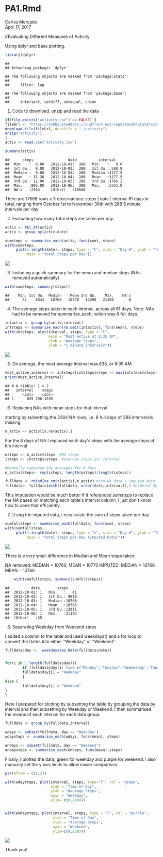 # PA1.Rmd
Carlos Mercado  
April 17, 2017  



#Evaluating Different Measures of Activity 

Using dplyr and base plotting. 

```r
library(dplyr)
```

```
## 
## Attaching package: 'dplyr'
```

```
## The following objects are masked from 'package:stats':
## 
##     filter, lag
```

```
## The following objects are masked from 'package:base':
## 
##     intersect, setdiff, setequal, union
```

1. Code to download, unzip and read the data 


```r
if(file.exists("activity.csv") == FALSE) {
fileUrl <- "https://d396qusza40orc.cloudfront.net/repdata%2Fdata%2Factivity.zip" 
download.file(fileUrl, destfile = "./activity")
unzip("activity")
}
activ <- read.csv("activity.csv")

summary(activ)
```

```
##      steps                date          interval     
##  Min.   :  0.00   2012-10-01:  288   Min.   :   0.0  
##  1st Qu.:  0.00   2012-10-02:  288   1st Qu.: 588.8  
##  Median :  0.00   2012-10-03:  288   Median :1177.5  
##  Mean   : 37.38   2012-10-04:  288   Mean   :1177.5  
##  3rd Qu.: 12.00   2012-10-05:  288   3rd Qu.:1766.2  
##  Max.   :806.00   2012-10-06:  288   Max.   :2355.0  
##  NA's   :2304     (Other)   :15840
```

There are 17568 rows x 3 observations: steps | date  |  interval 
61 days in total, ranging from October 1st to November 30th with 288 5 minute intervals per day

2. Evaluating how many total steps are taken per day. 


```r
activ <- tbl_df(activ)
activ <- group_by(activ,date)

sumsteps <- summarise_each(activ, funs(sum), steps) 
with(sumsteps, 
     plot(1:length(date), steps, type = "h", xlab = "Day #", ylab = "Total Steps", 
          main = "Total Steps per Day"))
```

![](PA1_template_files/figure-html/unnamed-chunk-3-1.png)<!-- -->

3. Including a quick summary for the mean and median steps (NAs removed automatically) 


```r
with(sumsteps, summary(steps))
```

```
##    Min. 1st Qu.  Median    Mean 3rd Qu.    Max.    NA's 
##      41    8841   10760   10770   13290   21190       8
```

4. The average steps taken in each interval, across all 61 days. 
 Note: NAs had to be removed for summarise_each, which was 8 full days.
 

```r
intactiv <- group_by(activ,interval)
intsteps <- summarise_each(na.omit(intactiv), funs(mean), steps) 
with(intsteps, plot(interval, steps, type = "l", 
                    main = "Most Active at 8:35 AM",
                    xlab = "Average Steps",
                    ylab = "5 minute intervals"))
```

![](PA1_template_files/figure-html/unnamed-chunk-5-1.png)<!-- -->

5. On average, the most average interval was 835, or 8:35 AM. 


```r
most_active_interval <- intsteps[intsteps$steps == max(intsteps$steps),]
print(most_active_interval)
```

```
## # A tibble: 1 × 2
##   interval    steps
##      <int>    <dbl>
## 1      835 206.1698
```


6. Replacing NAs with mean steps for that interval  

starting by subsetting the 2304 NA rows, i.e. 8 full days of 288 interverals missing


```r
n_activ <- activ[is.na(activ),]
```

For the 8 days of NA I replaced each day's steps with the average steps of it's interval 


```r
nsteps <- n_activ$steps  #NA steps 
isteps <- intsteps$steps  #average steps per interval 

#manually repeated the averages for 8 days
n_activ$steps<- rep(isteps, length(nsteps)/length(isteps)) 

fulldata <- rbind(na.omit(activ),n_activ) #non NA data + imputed data 
fulldata<- fulldata[with(fulldata, order(date,interval)),] #ordered by date and interval 
```

This imputation would be much better if it referenced sumsteps to replace the NA based 
on matching each table's interval column, I just don't know how to code that efficiently.

7. Using the imputed data, I recalculate the sum of steps taken per day


```r
sumfullsteps <- summarise_each(fulldata, funs(sum), steps) 
with(sumfullsteps, 
     plot(1:length(date), steps, type = "h", xlab = "Day #", ylab = "Total Steps", 
          main = "Total Steps per Day (Imputed Data)"))
```

![](PA1_template_files/figure-html/unnamed-chunk-9-1.png)<!-- -->
  
  There is a very small difference in Median and Mean steps taken. 

NA removed:  MEDIAN = 10760, MEAN = 10770 
IMPUTED: MEDIAN = 10766, MEAN = 10766 

```r
    with(sumfullsteps, summary(sumfullsteps))
```

```
##          date        steps      
##  2012-10-01: 1   Min.   :   41  
##  2012-10-02: 1   1st Qu.: 9819  
##  2012-10-03: 1   Median :10766  
##  2012-10-04: 1   Mean   :10766  
##  2012-10-05: 1   3rd Qu.:12811  
##  2012-10-06: 1   Max.   :21194  
##  (Other)   :55
```

8. Separating Weekday from Weekend steps 

I added a column to the table and used weekdays() and a for loop to convert the Dates 
Into either "Weekday" or "Weekend". 

```r
fulldata$day <-  weekdays(as.Date(fulldata$date))


for(i in 1:length(fulldata$day)){ 
        if (fulldata$day[i] %in% c("Monday","Tuesday","Wednesday","Thursday","Friday")) { 
        fulldata$day[i] = "Weekday"
        }
else {
        fulldata$day[i] = "Weekend"
}
}
```

Here I prepared for plotting by subsetting the table by grouping the data by interval and then 
subsetting by Weekday or Weekend. I then summarised the means of each interval for each data group. 


```r
fulldata <- group_by(fulldata,interval)

wdays <- subset(fulldata, day == "Weekday")
wdaysteps <- summarise_each(wdays, funs(mean), steps)

endays <- subset(fulldata, day == "Weekend")
endaysteps <- summarise_each(endays, funs(mean),steps)
```

Finally, I plotted the data, green for weekday and purple for weekend. I also manually set the 
y axis limits to allow easier comparison. 


```r
par(mfrow = c(1,2))

with(wdaysteps, plot(interval, steps, type="l", col = "green",
                     xlab = "Time of Day",
                     ylab = "Average Steps",
                     main = "Weekday",
                     ylim= c(0,250)))


with(endaysteps, plot(interval, steps, type = "l", col = "purple",
                      xlab = "Time of Day",
                      ylab = "Average Steps",
                      main = "Weekend",
                      ylim=c(0,250)))
```

![](PA1_template_files/figure-html/unnamed-chunk-13-1.png)<!-- -->

Thank you!     
    

